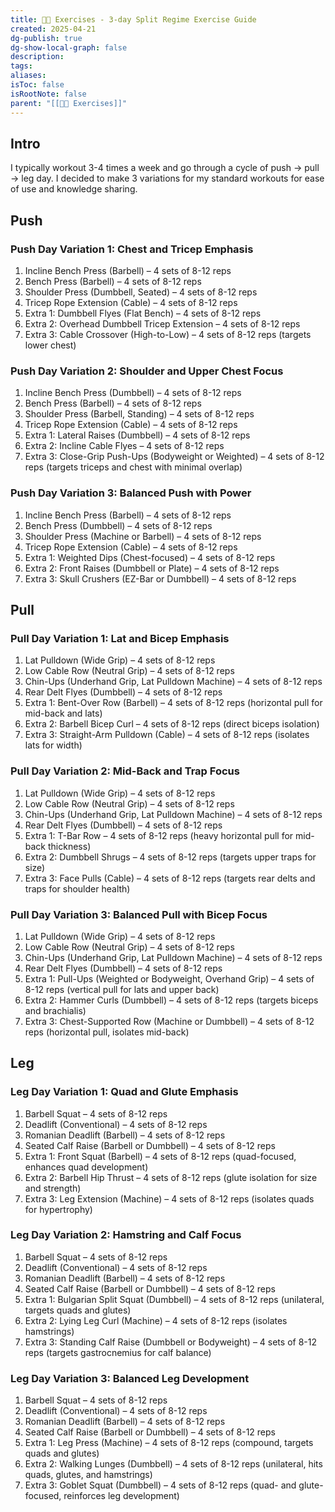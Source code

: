 ```yaml
---
title: 🏋🏿 Exercises - 3-day Split Regime Exercise Guide
created: 2025-04-21
dg-publish: true
dg-show-local-graph: false
description: 
tags: 
aliases: 
isToc: false
isRootNote: false
parent: "[[🏋🏿 Exercises]]"
---
```

## Intro
I typically workout 3-4 times a week and go through a cycle of push -> pull -> leg day. I decided to make 3 variations for my standard workouts for ease of use and knowledge sharing.
## Push
### Push Day Variation 1: Chest and Tricep Emphasis
1. Incline Bench Press (Barbell) – 4 sets of 8-12 reps
2. Bench Press (Barbell) – 4 sets of 8-12 reps
3. Shoulder Press (Dumbbell, Seated) – 4 sets of 8-12 reps
4. Tricep Rope Extension (Cable) – 4 sets of 8-12 reps
5. Extra 1: Dumbbell Flyes (Flat Bench) – 4 sets of 8-12 reps
6. Extra 2: Overhead Dumbbell Tricep Extension – 4 sets of 8-12 reps
7. Extra 3: Cable Crossover (High-to-Low) – 4 sets of 8-12 reps (targets lower chest)
### Push Day Variation 2: Shoulder and Upper Chest Focus
1. Incline Bench Press (Dumbbell) – 4 sets of 8-12 reps
2. Bench Press (Barbell) – 4 sets of 8-12 reps
3. Shoulder Press (Barbell, Standing) – 4 sets of 8-12 reps
4. Tricep Rope Extension (Cable) – 4 sets of 8-12 reps
5. Extra 1: Lateral Raises (Dumbbell) – 4 sets of 8-12 reps
6. Extra 2: Incline Cable Flyes – 4 sets of 8-12 reps
7. Extra 3: Close-Grip Push-Ups (Bodyweight or Weighted) – 4 sets of 8-12 reps (targets triceps and chest with minimal overlap)
### Push Day Variation 3: Balanced Push with Power
1. Incline Bench Press (Barbell) – 4 sets of 8-12 reps
2. Bench Press (Dumbbell) – 4 sets of 8-12 reps
3. Shoulder Press (Machine or Barbell) – 4 sets of 8-12 reps
4. Tricep Rope Extension (Cable) – 4 sets of 8-12 reps
5. Extra 1: Weighted Dips (Chest-focused) – 4 sets of 8-12 reps
6. Extra 2: Front Raises (Dumbbell or Plate) – 4 sets of 8-12 reps
7. Extra 3: Skull Crushers (EZ-Bar or Dumbbell) – 4 sets of 8-12 reps
## Pull
### Pull Day Variation 1: Lat and Bicep Emphasis
1. Lat Pulldown (Wide Grip) – 4 sets of 8-12 reps
2. Low Cable Row (Neutral Grip) – 4 sets of 8-12 reps
3. Chin-Ups (Underhand Grip, Lat Pulldown Machine) – 4 sets of 8-12 reps
4. Rear Delt Flyes (Dumbbell) – 4 sets of 8-12 reps
5. Extra 1: Bent-Over Row (Barbell) – 4 sets of 8-12 reps (horizontal pull for mid-back and lats)
6. Extra 2: Barbell Bicep Curl – 4 sets of 8-12 reps (direct biceps isolation)
7. Extra 3: Straight-Arm Pulldown (Cable) – 4 sets of 8-12 reps (isolates lats for width)
### Pull Day Variation 2: Mid-Back and Trap Focus
1. Lat Pulldown (Wide Grip) – 4 sets of 8-12 reps
2. Low Cable Row (Neutral Grip) – 4 sets of 8-12 reps
3. Chin-Ups (Underhand Grip, Lat Pulldown Machine) – 4 sets of 8-12 reps
4. Rear Delt Flyes (Dumbbell) – 4 sets of 8-12 reps
5. Extra 1: T-Bar Row – 4 sets of 8-12 reps (heavy horizontal pull for mid-back thickness)
6. Extra 2: Dumbbell Shrugs – 4 sets of 8-12 reps (targets upper traps for size)
7. Extra 3: Face Pulls (Cable) – 4 sets of 8-12 reps (targets rear delts and traps for shoulder health)
### Pull Day Variation 3: Balanced Pull with Bicep Focus
1. Lat Pulldown (Wide Grip) – 4 sets of 8-12 reps
2. Low Cable Row (Neutral Grip) – 4 sets of 8-12 reps
3. Chin-Ups (Underhand Grip, Lat Pulldown Machine) – 4 sets of 8-12 reps
4. Rear Delt Flyes (Dumbbell) – 4 sets of 8-12 reps
5. Extra 1: Pull-Ups (Weighted or Bodyweight, Overhand Grip) – 4 sets of 8-12 reps (vertical pull for lats and upper back)
6. Extra 2: Hammer Curls (Dumbbell) – 4 sets of 8-12 reps (targets biceps and brachialis)
7. Extra 3: Chest-Supported Row (Machine or Dumbbell) – 4 sets of 8-12 reps (horizontal pull, isolates mid-back)
## Leg
### Leg Day Variation 1: Quad and Glute Emphasis
1. Barbell Squat – 4 sets of 8-12 reps
2. Deadlift (Conventional) – 4 sets of 8-12 reps
3. Romanian Deadlift (Barbell) – 4 sets of 8-12 reps
4. Seated Calf Raise (Barbell or Dumbbell) – 4 sets of 8-12 reps
5. Extra 1: Front Squat (Barbell) – 4 sets of 8-12 reps (quad-focused, enhances quad development)
6. Extra 2: Barbell Hip Thrust – 4 sets of 8-12 reps (glute isolation for size and strength)
7. Extra 3: Leg Extension (Machine) – 4 sets of 8-12 reps (isolates quads for hypertrophy)
### Leg Day Variation 2: Hamstring and Calf Focus
1. Barbell Squat – 4 sets of 8-12 reps
2. Deadlift (Conventional) – 4 sets of 8-12 reps
3. Romanian Deadlift (Barbell) – 4 sets of 8-12 reps
4. Seated Calf Raise (Barbell or Dumbbell) – 4 sets of 8-12 reps
5. Extra 1: Bulgarian Split Squat (Dumbbell) – 4 sets of 8-12 reps (unilateral, targets quads and glutes)
6. Extra 2: Lying Leg Curl (Machine) – 4 sets of 8-12 reps (isolates hamstrings)
7. Extra 3: Standing Calf Raise (Dumbbell or Bodyweight) – 4 sets of 8-12 reps (targets gastrocnemius for calf balance)
### Leg Day Variation 3: Balanced Leg Development
1. Barbell Squat – 4 sets of 8-12 reps
2. Deadlift (Conventional) – 4 sets of 8-12 reps
3. Romanian Deadlift (Barbell) – 4 sets of 8-12 reps
4. Seated Calf Raise (Barbell or Dumbbell) – 4 sets of 8-12 reps
5. Extra 1: Leg Press (Machine) – 4 sets of 8-12 reps (compound, targets quads and glutes)
6. Extra 2: Walking Lunges (Dumbbell) – 4 sets of 8-12 reps (unilateral, hits quads, glutes, and hamstrings)
7. Extra 3: Goblet Squat (Dumbbell) – 4 sets of 8-12 reps (quad- and glute-focused, reinforces leg development)